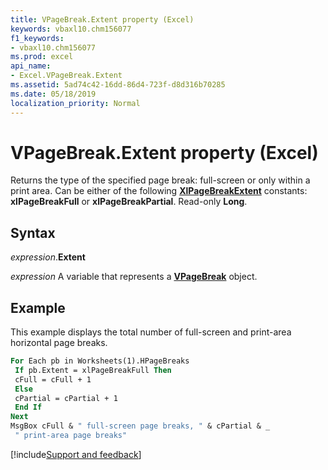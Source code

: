 ```yaml
---
title: VPageBreak.Extent property (Excel)
keywords: vbaxl10.chm156077
f1_keywords:
- vbaxl10.chm156077
ms.prod: excel
api_name:
- Excel.VPageBreak.Extent
ms.assetid: 5ad74c42-16dd-86d4-723f-d8d316b70285
ms.date: 05/18/2019
localization_priority: Normal
---
```



# VPageBreak.Extent property (Excel)

Returns the type of the specified page break: full-screen or only within a print area. Can be either of the following **[XlPageBreakExtent](Excel.XlPageBreakExtent.md)** constants: **xlPageBreakFull** or **xlPageBreakPartial**. Read-only **Long**.


## Syntax

_expression_.**Extent**

_expression_ A variable that represents a **[VPageBreak](Excel.VPageBreak.md)** object.


## Example

This example displays the total number of full-screen and print-area horizontal page breaks.

```vb
For Each pb in Worksheets(1).HPageBreaks 
 If pb.Extent = xlPageBreakFull Then 
 cFull = cFull + 1 
 Else 
 cPartial = cPartial + 1 
 End If 
Next 
MsgBox cFull & " full-screen page breaks, " & cPartial & _ 
 " print-area page breaks"
```



[!include[Support and feedback](~/includes/feedback-boilerplate.md)]